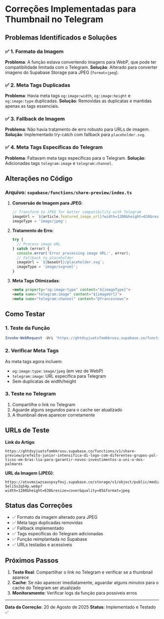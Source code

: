 # Correções Implementadas para Thumbnail no Telegram

## Problemas Identificados e Soluções

### ✅ 1. Formato da Imagem
**Problema**: A função estava convertendo imagens para WebP, que pode ter compatibilidade limitada com o Telegram.
**Solução**: Alterado para converter imagens do Supabase Storage para JPEG (`format=jpeg`).

### ✅ 2. Meta Tags Duplicadas
**Problema**: Havia meta tags `og:image:width`, `og:image:height` e `og:image:type` duplicadas.
**Solução**: Removidas as duplicatas e mantidas apenas as tags essenciais.

### ✅ 3. Fallback de Imagem
**Problema**: Não havia tratamento de erro robusto para URLs de imagem.
**Solução**: Implementado try-catch com fallback para `placeholder.svg`.

### ✅ 4. Meta Tags Específicas do Telegram
**Problema**: Faltavam meta tags específicas para o Telegram.
**Solução**: Adicionadas tags `telegram:image` e `telegram:channel`.

## Alterações no Código

### Arquivo: `supabase/functions/share-preview/index.ts`

1. **Conversão de Imagem para JPEG**:
   ```typescript
   // Transform to JPEG for better compatibility with Telegram
   imageUrl = `${article.featured_image_url}?width=1200&height=630&resize=cover&quality=85&format=jpeg`;
   imageType = 'image/jpeg';
   ```

2. **Tratamento de Erro**:
   ```typescript
   try {
     // Process image URL
   } catch (error) {
     console.error('Error processing image URL:', error);
     // Fallback to placeholder
     imageUrl = `${baseUrl}/placeholder.svg`;
     imageType = 'image/svg+xml';
   }
   ```

3. **Meta Tags Otimizadas**:
   ```html
   <meta property="og:image:type" content="${imageType}">
   <meta name="telegram:image" content="${imageUrl}">
   <meta name="telegram:channel" content="@francesnews">
   ```

## Como Testar

### 1. Teste da Função
```powershell
Invoke-WebRequest -Uri 'https://ghtdsyjuatsfombkrusu.supabase.co/functions/v1/share-preview/prefeito-junior-intensifica-di-logo-com-diferentes-grupos-pol-ticos-em-bras-lia-para-garantir-novos-investimentos-a-uni-o-dos-palmares' -Headers @{'User-Agent'='TelegramBot (like TwitterBot)'}
```

### 2. Verificar Meta Tags
As meta tags agora incluem:
- `og:image:type`: `image/jpeg` (em vez de WebP)
- `telegram:image`: URL específica para Telegram
- Sem duplicatas de width/height

### 3. Teste no Telegram
1. Compartilhe o link no Telegram
2. Aguarde alguns segundos para o cache ser atualizado
3. A thumbnail deve aparecer corretamente

## URLs de Teste

**Link do Artigo**:
```
https://ghtdsyjuatsfombkrusu.supabase.co/functions/v1/share-preview/prefeito-junior-intensifica-di-logo-com-diferentes-grupos-pol-ticos-em-bras-lia-para-garantir-novos-investimentos-a-uni-o-dos-palmares
```

**URL da Imagem (JPEG)**:
```
https://atuvmsiwzsauspsyfouj.supabase.co/storage/v1/object/public/media/1755630477891-5eli5s2q54p.webp?width=1200&height=630&resize=cover&quality=85&format=jpeg
```

## Status das Correções

- ✅ Formato da imagem alterado para JPEG
- ✅ Meta tags duplicadas removidas
- ✅ Fallback implementado
- ✅ Tags específicas do Telegram adicionadas
- ✅ Função reimplantada no Supabase
- ✅ URLs testadas e acessíveis

## Próximos Passos

1. **Teste Real**: Compartilhar o link no Telegram e verificar se a thumbnail aparece
2. **Cache**: Se não aparecer imediatamente, aguardar alguns minutos para o cache do Telegram ser atualizado
3. **Monitoramento**: Verificar logs da função para possíveis erros

---

**Data da Correção**: 20 de Agosto de 2025
**Status**: Implementado e Testado ✅